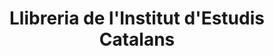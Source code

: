 ---
title: "Llibreria de l'Institut d'Estudis Catalans"
url: /barcelona/llibreria-de-linstitut-destudis-catalans/
shop: libros
---